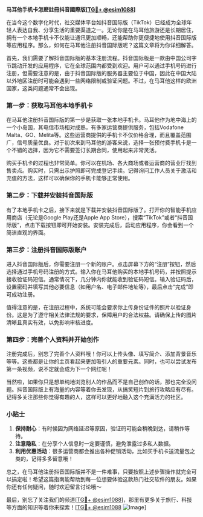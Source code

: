 **马耳他手机卡怎麽註冊抖音國際版[[TG💪+ @esim1088](https://t.me/s/esim1088)]**

在当今这个数字化时代，社交媒体平台如抖音国际版（TikTok）已经成为全球年轻人表达自我、分享生活的重要渠道之一。无论你是在马耳他旅游还是长期居住，拥有一个本地手机卡不仅能让通讯更加顺畅，还能帮助你更便捷地使用抖音国际版等应用程序。那么，如何在马耳他注册抖音国际版呢？这篇文章将为你详细解答。

首先，我们需要了解抖音国际版的基本注册流程。抖音国际版是一款由中国公司字节跳动开发的应用程序，它在全球范围内都受到欢迎。用户可以通过手机号码进行注册，但需要注意的是，由于抖音国际版的服务器主要位于中国，因此在中国大陆以外地区注册时可能会遇到一些网络限制或验证问题。不过，在马耳他这样的欧洲国家，这类问题通常不会出现。

### 第一步：获取马耳他本地手机卡

在马耳他注册抖音国际版的第一步是获取一张本地手机卡。马耳他作为地中海上的一个小岛国，其电信市场相对成熟，有多家运营商提供服务，包括Vodafone Malta、GO、Melita等。这些运营商提供的手机卡不仅价格合理，而且覆盖范围广，信号质量优良。对于初次来到马耳他的游客来说，选择一张预付费手机卡是一个不错的选择，因为它不需要签订长期合同，使用起来非常灵活。

购买手机卡的过程也非常简单。你可以在机场、各大商场或者运营商的营业厅找到售卖点。购买时，只需出示护照即可完成登记手续。记得询问工作人员关于激活和充值的方法，这样可以确保你的手机卡能够正常使用。

### 第二步：下载并安装抖音国际版

有了本地手机卡之后，接下来就是下载并安装抖音国际版了。打开你的智能手机应用商店（无论是Google Play还是Apple App Store），搜索“TikTok”或者“抖音国际版”，点击下载按钮即可开始安装。安装完成后，启动应用程序，你会看到一个简洁直观的界面。

### 第三步：注册抖音国际版账户

进入抖音国际版后，你需要注册一个新的账户。点击屏幕下方的“注册”按钮，然后选择通过手机号码注册的方式。输入你在马耳他购买的本地手机号码，并按照提示接收验证码短信。通常情况下，几分钟内你就能收到验证码短信。输入验证码后，设置密码并填写其他必要信息（如用户名、电子邮件地址等），最后点击“完成”即可成功注册。

值得注意的是，在注册过程中，系统可能会要求你上传身份证件的照片以验证身份。这是为了遵守相关法律法规的要求，保障用户的合法权益。请确保上传的图片清晰且真实有效，以免影响审核进度。

### 第四步：完善个人资料并开始创作

注册完成后，别忘了完善个人资料哦！你可以上传头像、填写简介、添加背景音乐等等。这些都是让你的主页看起来更加吸引人的重要元素。同时，也可以尝试发布第一条视频，说不定就会成为下一个网红呢！

当然啦，如果你只是想单纯地浏览别人的作品而不是自己创作的话，那也完全没问题。抖音国际版上有海量的内容等着你去发现，从搞笑短片到旅行攻略应有尽有。记得多关注那些你觉得有趣的人，这样可以更好地融入这个充满活力的社区。

### 小贴士

1. **保持耐心**：有时候因为网络延迟等原因，验证码可能会稍晚到达，请稍作等待。
2. **注意隐私**：在分享个人信息时一定要谨慎，避免泄露过多私人数据。
3. **利用优惠活动**：很多运营商都会推出各种促销活动，比如买手机卡送流量包之类的，记得多多留意哦！

总之，在马耳他注册抖音国际版并不是一件难事，只要按照上述步骤操作就完全可以搞定啦！希望这篇指南能帮助到每一位想要体验这款热门社交软件的朋友。如果你还有任何疑问，随时欢迎留言讨论哦～

最后，别忘了关注我们的频道[[TG💪+ @esim1088](https://t.me/s/esim1088)]，那里有更多关于旅行、科技等方面的知识等着你来探索！[[TG💪+ @esim1088](https://t.me/s/esim1088) ![Image](https://i.postimg.cc/4NQfJmqS/Snipaste-2025-05-13-00-14-12.png)]